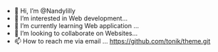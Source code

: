 - 👋 Hi, I’m @Nandylilly
- 👀 I’m interested in  Web development...
- 🌱 I’m currently learning Web application ...
- 💞️ I’m looking to collaborate on  Websites...
- 📫 How to reach me via email ...
https://github.com/tonik/theme.git
<!---
Nandylilly/Nandylilly is a ✨ special ✨ repository because its `README.md` (this file) appears on your GitHub profile.
You can click the Preview link to take a look at your changes.
--->
